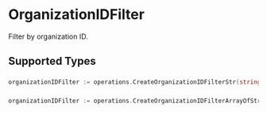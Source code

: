 # OrganizationIDFilter

Filter by organization ID.


## Supported Types

### 

```go
organizationIDFilter := operations.CreateOrganizationIDFilterStr(string{/* values here */})
```

### 

```go
organizationIDFilter := operations.CreateOrganizationIDFilterArrayOfStr([]string{/* values here */})
```

